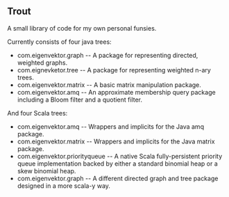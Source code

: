 Trout
-----

A small library of code for my own personal funsies.

Currently consists of four java trees:

+ com.eigenvektor.graph -- A package for representing directed, weighted graphs.
+ com.eignevketor.tree -- A package for representing weighted n-ary trees.
+ com.eigenvektor.matrix -- A basic matrix manipulation package.
+ com.eigenvektor.amq -- An approximate membership query package including a Bloom filter and a quotient filter.

And four Scala trees:

+ com.eigenvektor.amq -- Wrappers and implicits for the Java amq package.
+ com.eigenvektor.matrix -- Wrappers and implicits for the Java matrix package.
+ com.eigenvektor.priorityqueue -- A native Scala fully-persistent priority queue implementation backed by either a standard binomial heap or a skew binomial heap.
+ com.eigenvektor.graph -- A different directed graph and tree package designed in a more scala-y way.
